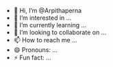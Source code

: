- 👋 Hi, I’m @Arpithaperna
- 👀 I’m interested in ...
- 🌱 I’m currently learning ...
- 💞️ I’m looking to collaborate on ...
- 📫 How to reach me ...
- 😄 Pronouns: ...
- ⚡ Fun fact: ...

<!---
Arpithaperna/Arpithaperna is a ✨ special ✨ repository because its `README.md` (this file) appears on your GitHub profile.
You can click the Preview link to take a look at your changes.
--->
